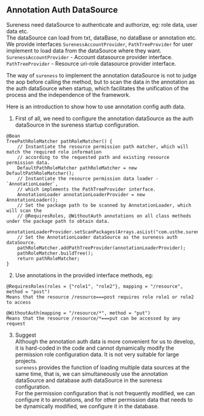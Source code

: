 ## Annotation Auth DataSource   

Sureness need dataSource to authenticate and authorize, eg: role data, user data etc.  
The dataSource can load from txt, dataBase, no dataBase or annotation etc.  
We provide interfaces `SurenessAccountProvider`, `PathTreeProvider` for user implement to load data from the dataSource where they want.  
`SurenessAccountProvider` - Account datasource provider interface.   
`PathTreeProvider` - Resource uri-role datasource provider interface.  

The way of `sureness` to implement the annotation dataSource is not to judge the aop before calling the method, 
but to scan the data in the annotation as the auth dataSource when startup, 
which facilitates the unification of the process and the independence of the framework.    

Here is an introduction to show how to use annotation config auth data.

1. First of all, we need to configure the annotation dataSource as the auth dataSource in the sureness startup configuration.  

```
@Bean
TreePathRoleMatcher pathRoleMatcher() {
    // Instantiate the resource permission path matcher, which will match the required role information 
    // according to the requested path and existing resource permission data.
    DefaultPathRoleMatcher pathRoleMatcher = new DefaultPathRoleMatcher();
    // Instantiate the resource permission data loader - `AnnotationLoader`, 
    // which implements the PathTreeProvider interface.    
    AnnotationLoader annotationLoaderProvider = new AnnotationLoader();
    // Set the package path to be scanned by AnnotationLoader, which will scan the 
    // @RequiresRoles, @WithoutAuth annotations on all class methods under the package path to obtain data.
    annotationLoaderProvider.setScanPackages(Arrays.asList("com.usthe.sureness.sample.tom.controller"));
    // Set the AnnotationLoader dataSource as the sureness auth dataSource. 
    pathRoleMatcher.addPathTreeProvider(annotationLoaderProvider);
    pathRoleMatcher.buildTree();
    return pathRoleMatcher;
}
```

2. Use annotations in the provided interface methods, eg:  
```
@RequiresRoles(roles = {"role1", "role2"}, mapping = "/resource", method = "post")  
Means that the resource /resource===post requires role role1 or role2 to access
```
```
@WithoutAuth(mapping = "/resource/*", method = "put")  
Means that the resource /resource/*===put can be accessed by any request
```

3. Suggest    
Although the annotation auth data is more convenient for us to develop, it is hard-coded in the code and cannot 
dynamically modify the permission role configuration data. It is not very suitable for large projects.   
`sureness` provides the function of loading multiple data sources at the same time, that is, 
we can simultaneously use the annotation dataSource and database auth dataSource in the sureness configuration.   
For the permission configuration that is not frequently modified, we can configure it to annotations, 
and for other permission data that needs to be dynamically modified, we configure it in the database.   